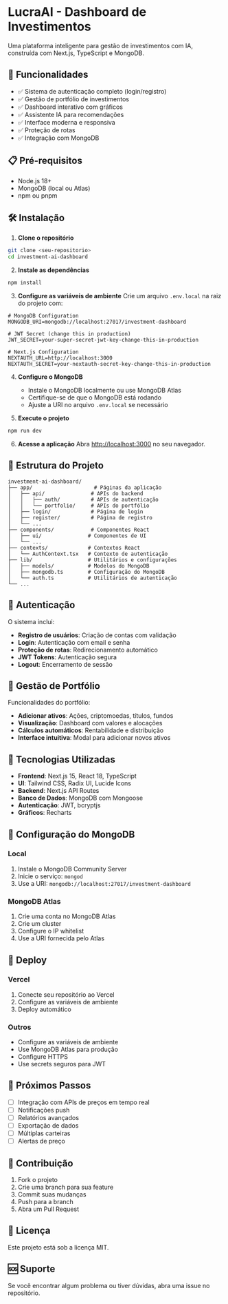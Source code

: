 # LucraAI - Dashboard de Investimentos

Uma plataforma inteligente para gestão de investimentos com IA, construída com Next.js, TypeScript e MongoDB.

## 🚀 Funcionalidades

- ✅ Sistema de autenticação completo (login/registro)
- ✅ Gestão de portfólio de investimentos
- ✅ Dashboard interativo com gráficos
- ✅ Assistente IA para recomendações
- ✅ Interface moderna e responsiva
- ✅ Proteção de rotas
- ✅ Integração com MongoDB

## 📋 Pré-requisitos

- Node.js 18+ 
- MongoDB (local ou Atlas)
- npm ou pnpm

## 🛠️ Instalação

1. **Clone o repositório**
```bash
git clone <seu-repositorio>
cd investment-ai-dashboard
```

2. **Instale as dependências**
```bash
npm install
```

3. **Configure as variáveis de ambiente**
Crie um arquivo `.env.local` na raiz do projeto com:

```env
# MongoDB Configuration
MONGODB_URI=mongodb://localhost:27017/investment-dashboard

# JWT Secret (change this in production)
JWT_SECRET=your-super-secret-jwt-key-change-this-in-production

# Next.js Configuration
NEXTAUTH_URL=http://localhost:3000
NEXTAUTH_SECRET=your-nextauth-secret-key-change-this-in-production
```

4. **Configure o MongoDB**
   - Instale o MongoDB localmente ou use MongoDB Atlas
   - Certifique-se de que o MongoDB está rodando
   - Ajuste a URI no arquivo `.env.local` se necessário

5. **Execute o projeto**
```bash
npm run dev
```

6. **Acesse a aplicação**
Abra [http://localhost:3000](http://localhost:3000) no seu navegador.

## 📁 Estrutura do Projeto

```
investment-ai-dashboard/
├── app/                    # Páginas da aplicação
│   ├── api/               # APIs do backend
│   │   ├── auth/          # APIs de autenticação
│   │   └── portfolio/     # APIs do portfólio
│   ├── login/             # Página de login
│   ├── register/          # Página de registro
│   └── ...
├── components/            # Componentes React
│   ├── ui/               # Componentes de UI
│   └── ...
├── contexts/             # Contextos React
│   └── AuthContext.tsx   # Contexto de autenticação
├── lib/                  # Utilitários e configurações
│   ├── models/           # Modelos do MongoDB
│   ├── mongodb.ts        # Configuração do MongoDB
│   └── auth.ts           # Utilitários de autenticação
└── ...
```

## 🔐 Autenticação

O sistema inclui:

- **Registro de usuários**: Criação de contas com validação
- **Login**: Autenticação com email e senha
- **Proteção de rotas**: Redirecionamento automático
- **JWT Tokens**: Autenticação segura
- **Logout**: Encerramento de sessão

## 💼 Gestão de Portfólio

Funcionalidades do portfólio:

- **Adicionar ativos**: Ações, criptomoedas, títulos, fundos
- **Visualização**: Dashboard com valores e alocações
- **Cálculos automáticos**: Rentabilidade e distribuição
- **Interface intuitiva**: Modal para adicionar novos ativos

## 🎨 Tecnologias Utilizadas

- **Frontend**: Next.js 15, React 18, TypeScript
- **UI**: Tailwind CSS, Radix UI, Lucide Icons
- **Backend**: Next.js API Routes
- **Banco de Dados**: MongoDB com Mongoose
- **Autenticação**: JWT, bcryptjs
- **Gráficos**: Recharts

## 🔧 Configuração do MongoDB

### Local
1. Instale o MongoDB Community Server
2. Inicie o serviço: `mongod`
3. Use a URI: `mongodb://localhost:27017/investment-dashboard`

### MongoDB Atlas
1. Crie uma conta no MongoDB Atlas
2. Crie um cluster
3. Configure o IP whitelist
4. Use a URI fornecida pelo Atlas

## 🚀 Deploy

### Vercel
1. Conecte seu repositório ao Vercel
2. Configure as variáveis de ambiente
3. Deploy automático

### Outros
- Configure as variáveis de ambiente
- Use MongoDB Atlas para produção
- Configure HTTPS
- Use secrets seguros para JWT

## 📝 Próximos Passos

- [ ] Integração com APIs de preços em tempo real
- [ ] Notificações push
- [ ] Relatórios avançados
- [ ] Exportação de dados
- [ ] Múltiplas carteiras
- [ ] Alertas de preço

## 🤝 Contribuição

1. Fork o projeto
2. Crie uma branch para sua feature
3. Commit suas mudanças
4. Push para a branch
5. Abra um Pull Request

## 📄 Licença

Este projeto está sob a licença MIT.

## 🆘 Suporte

Se você encontrar algum problema ou tiver dúvidas, abra uma issue no repositório. 